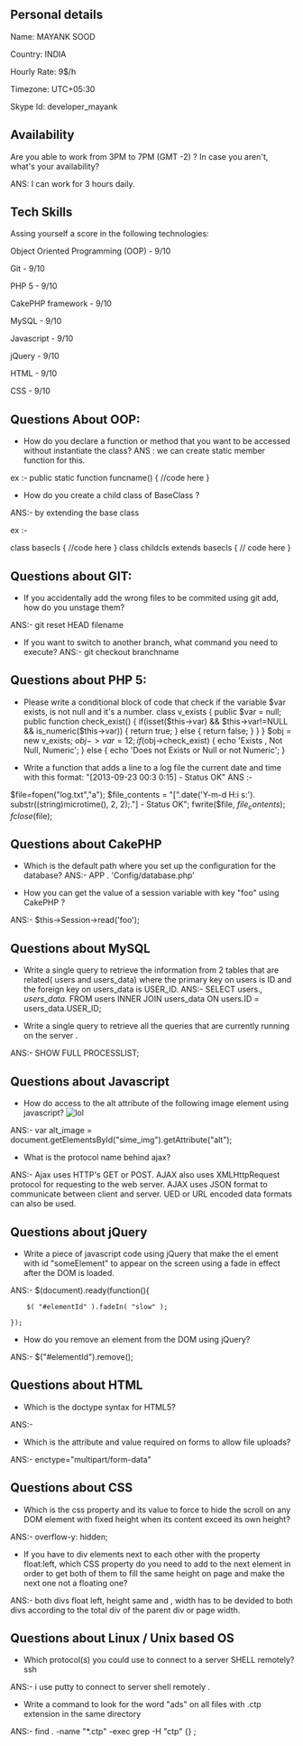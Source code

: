 ## Personal details

Name:  MAYANK SOOD

Country: INDIA

Hourly Rate: 9$/h

Timezone: UTC+05:30

Skype Id: developer_mayank

## Availability

Are you able to work from 3PM to 7PM (GMT -2) ? In case you aren't, what's your availability?

ANS: I can work for 3 hours daily.
 
## Tech Skills

Assing yourself a score in the following technologies:


Object Oriented Programming (OOP) - 9/10

Git -  9/10

PHP 5 - 9/10

CakePHP framework - 9/10

MySQL -  9/10

Javascript - 9/10

jQuery -  9/10

HTML - 9/10

CSS - 9/10

## Questions About OOP:

- How do you declare a function or method that you want to be accessed without instantiate the class?
ANS : we can create static member function for this.

ex :- public static function funcname() 
    {
       //code here
    }

- How do you create a child class of BaseClass ?

ANS:- by extending the base class

ex :-

class basecls
{
	//code here
}
class childcls extends basecls
{
	// code here
}

 
## Questions about GIT:

- If you accidentally add the wrong files to be commited using git add, how do you unstage them?

ANS:- git reset HEAD filename

- If you want to switch to another branch, what command you need to execute?
ANS:- git checkout branchname
 
## Questions about PHP 5:

- Please write a conditional block of code that check if the variable $var exists, is not null and it's a number.
class v_exists
{
	public $var = null;
	public function check_exist()
	{
		if(isset($this->var) && $this->var!=NULL && is_numeric($this->var))
		{
			return true;
		}
		else
		{
			return false;
		}
	}
}
$obj = new v_exists;
$obj->var = 12;
if($obj->check_exist)
{
	echo 'Exists , Not Null, Numeric';
}
else
{
	echo 'Does not Exists or Null or not Numeric';
}

- Write a function that adds a line to a log file the current date and time with this format: "[2013-09-23 00:3 0:15] - Status OK"
ANS :-

$file=fopen("log.txt","a");
$file_contents = "[".date('Y-m-d H:i s:'). substr((string)microtime(), 2, 2);."] - Status OK";
fwrite($file, $file_contents);
fclose($file);
## Questions about CakePHP

- Which is the default path where you set up the configuration for the database?
ANS:- APP . 'Config/database.php'

- How you can get the value of a session variable with key "foo" using CakePHP ?

ANS:- $this->Session->read('foo');

## Questions about MySQL

- Write a single query to retrieve the information from 2 tables that are related( users and users_data) where the primary key on users is ID and the foreign key on users_data is USER_ID.
ANS:- SELECT users.*, users_data.* FROM users INNER JOIN users_data ON users.ID = users_data.USER_ID;

- Write a single query to retrieve all the queries that are currently running on the server .

ANS:- 
SHOW FULL PROCESSLIST;

## Questions about Javascript

- How do access to the alt attribute of the following image element using javascript? <img src='http://example.com/image.jpg' id='some_img' alt='lol' />

ANS:- var alt_image =  document.getElementsById("sime_img").getAttribute("alt");

- What is the protocol name behind ajax?

ANS:- 	Ajax uses HTTP's GET or POST. AJAX also uses XMLHttpRequest protocol for requesting to the web server.
		AJAX uses JSON format to communicate between client and server. UED or URL encoded data formats can also be used.  

## Questions about jQuery

- Write a piece of javascript code using jQuery that make the el ement with id "someElement" to appear on the screen using a fade in effect after the DOM is loaded.

ANS:- $(document).ready(function(){

    	$( "#elementId" ).fadeIn( "slow" );

	});

- How do you remove an element from the DOM using jQuery?
 
 ANS:- $("#elementId").remove();
 
## Questions about HTML

- Which is the doctype syntax for HTML5?

ANS:- <!DOCTYPE html>

- Which is the attribute and value required on forms to allow file uploads?

ANS:- enctype="multipart/form-data"

## Questions about CSS

- Which is the css property and its value to force to hide the scroll on any DOM element with fixed height when its content exceed its own height?

ANS:- overflow-y: hidden;

- If you have to div elements next to each other with the property float:left, which CSS property do you need to add to the next element in order to get both of them to fill the same height on page and make the next one not a floating one?

ANS:- both divs float left, height same and , width has to be devided to both divs according to the total div of the parent div or page width. 

## Questions about Linux / Unix based OS

- Which protocol(s) you could use to connect to a server SHELL remotely?
ssh

ANS:- i use putty to connect to server shell remotely .

- Write a command to look for the word "ads" on all files with .ctp extension in the same directory

ANS:- find . -name "*.ctp" -exec grep -H "ctp" {} \;